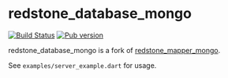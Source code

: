 # redstone_database_mongo

[![Build Status](https://travis-ci.org/dartsome/redstone_database_mongo.svg?branch=master)](https://travis-ci.org/dartsome/redstone_database_mongo?branch=master)
[![Pub version](https://img.shields.io/pub/v/redstone_database_mongo.svg)](https://pub.dartlang.org/packages/redstone_database_mongo)

redstone_database_mongo is a fork of [redstone_mapper_mongo](https://github.com/redstone-dart/redstone_mapper_mongo).

See ```examples/server_example.dart``` for usage.

